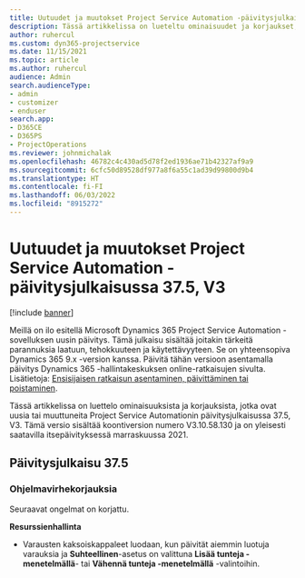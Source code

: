 ```yaml
---
title: Uutuudet ja muutokset Project Service Automation -päivitysjulkaisussa 37.5, V3
description: Tässä artikkelissa on lueteltu ominaisuudet ja korjaukset, jotka ovat saatavissa Microsoft Dynamics 365 Project Service Automation -päivitysjulkaisussa 37.5, V3.
author: ruhercul
ms.custom: dyn365-projectservice
ms.date: 11/15/2021
ms.topic: article
ms.author: ruhercul
audience: Admin
search.audienceType:
- admin
- customizer
- enduser
search.app:
- D365CE
- D365PS
- ProjectOperations
ms.reviewer: johnmichalak
ms.openlocfilehash: 46782c4c430ad5d78f2ed1936ae71b42327af9a9
ms.sourcegitcommit: 6cfc50d89528df977a8f6a55c1ad39d99800d9b4
ms.translationtype: HT
ms.contentlocale: fi-FI
ms.lasthandoff: 06/03/2022
ms.locfileid: "8915272"
---
```

# <a name="whats-new-or-changed-in-project-service-automation-update-release-375-v3"></a>Uutuudet ja muutokset Project Service Automation -päivitysjulkaisussa 37.5, V3

[!include [banner](../includes/psa-now-project-operations.md)]

Meillä on ilo esitellä Microsoft Dynamics 365 Project Service Automation -sovelluksen uusin päivitys. Tämä julkaisu sisältää joitakin tärkeitä parannuksia laatuun, tehokkuuteen ja käytettävyyteen. Se on yhteensopiva Dynamics 365 9.x -version kanssa. Päivitä tähän versioon asentamalla päivitys Dynamics 365 -hallintakeskuksen online-ratkaisujen sivulta. Lisätietoja: [Ensisijaisen ratkaisun asentaminen, päivittäminen tai poistaminen](/power-platform/admin/install-remove-preferred-solution).

Tässä artikkelissa on luettelo ominaisuuksista ja korjauksista, jotka ovat uusia tai muuttuneita Project Service Automationin päivitysjulkaisussa 37.5, V3. Tämä versio sisältää koontiversion numero V3.10.58.130 ja on yleisesti saatavilla itsepäivityksessä marraskuussa 2021.

## <a name="update-release-375"></a>Päivitysjulkaisu 37.5

### <a name="bug-fixes"></a>Ohjelmavirhekorjauksia

Seuraavat ongelmat on korjattu.

**Resurssienhallinta**
- Varausten kaksoiskappaleet luodaan, kun päivität aiemmin luotuja varauksia ja **Suhteellinen**-asetus on valittuna **Lisää tunteja -menetelmällä**- tai **Vähennä tunteja -menetelmällä** -valintoihin.
